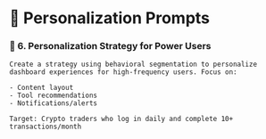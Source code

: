 # 🧠 Personalization Prompts

### 🧠 6. Personalization Strategy for Power Users
```
Create a strategy using behavioral segmentation to personalize dashboard experiences for high-frequency users. Focus on:

- Content layout
- Tool recommendations
- Notifications/alerts

Target: Crypto traders who log in daily and complete 10+ transactions/month
```
